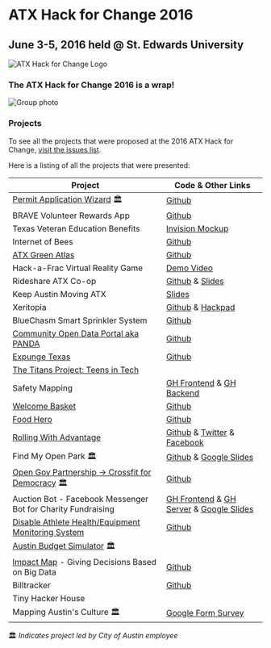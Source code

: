 # ATX Hack for Change 2016
## June 3-5, 2016 held @ St. Edwards University

![ATX Hack for Change Logo](./images/atx-hack-for-change.png)

### The ATX Hack for Change 2016 is a wrap! 

![Group photo](https://pbs.twimg.com/media/CkYefPnVAAEz5wT.jpg:large)

### Projects

To see all the projects that were proposed at the 2016 ATX Hack for Change, [visit the issues list](https://github.com/open-austin/atx-hack-for-change-2016/issues).

Here is a listing of all the projects that were presented:

| Project                                                                                     | Code & Other Links                                                               | 
|---------------------------------------------------------------------------------------------|----------------------------------------------------------------------------------|
| [Permit Application Wizard](https://permit-wiz.herokuapp.com/) 🏛                           | [Github](https://github.com/open-austin/permit-server)                           |
| BRAVE Volunteer Rewards App                                                                 | [Github](https://github.com/jamesjackson/braveapp)                               |
| Texas Veteran Education Benefits                                                            | [Invision Mockup](https://projects.invisionapp.com/share/7G7JFMMCS#/screens/164299780) |
| Internet of Bees                                                                            | [Github](https://github.com/chrisdhanaraj/internetofbees/)                       |
| [ATX Green Atlas](http://jemrrs.github.io/atxgreenatlas/)                                   | [Github](http://github.com/jemrrs/atxgreenatlas)                                 |
| Hack-a-Frac Virtual Reality Game                                                            | [Demo Video](https://dl.dropboxusercontent.com/u/2382871/SLICING%20FOOD%20ACTION%20FLICK%202016.mov) |
| Rideshare ATX Co-op                                                                         | [Github](https://github.com/rideshareatx) & [Slides](http://rideshareatx-org.herokuapp.com/mobility.html#/) |
| Keep Austin Moving ATX                                                                      | [Slides](http://rideshareatx-org.herokuapp.com/#/)                               |
| Xeritopia                                                                                   | [Github](https://github.com/mapineda/xeriscape_atxhacks4change_2016) & [Hackpad](https://hackpad.com/Xeriscape_ATX-OAvRDE8RYyP) |
| BlueChasm Smart Sprinkler System                                                            | [Github](https://github.com/jrriosBC/smart-sprinkler)                            |
| [Community Open Data Portal aka PANDA](http://amaliebarras.github.io/data-portal-new/)      | [Github](https://github.com/amaliebarras/data-portal-new)                        |
| [Expunge Texas](http://expungetexas.org/index.html)                                         | [Github](https://github.com/kkarsnia/expunge)                                    |
| [The Titans Project: Teens in Tech](http://www.thetitansproject.com)                        |                                                                                  |
| Safety Mapping                                                                              | [GH Frontend](https://github.com/Sahedeva/bikePed2) & [GH Backend](https://github.com/Sahedeva/bikePedBackEnd) |
| [Welcome Basket](http://ludwigmace.github.io/atxbasket/#/)                                  | [Github](https://github.com/ludwigmace/atxbasket)                                |
| [Food Hero](http://food-donate.herokuapp.com/)                                              | [Github](https://github.com/rubygeek/food_donate)                                |
| [Rolling With Advantage](http://www.rollingwithadvantage.com)                               | [Github](https://github.com/RollingWithAdvantage) & [Twitter](http://www.twitter.com/RollingWAdvantage) & [Facebook](http://www.facebook.com/rollingwithadvantage/) |
| Find My Open Park 🏛                                                                        | [Github](https://github.com/wrays/find-my-open-park) & [Google Slides](https://docs.google.com/presentation/d/1gH-l33GbELcQlqxIToG8zglRXoZsZBub2sqdzSUMAuE/edit#slide=id.p) |
| [Open Gov Partnership -> Crossfit for Democracy](http://cityofaustin.github.io/open-gov-partnership/) 🏛 | [Github](https://github.com/cityofaustin/open-gov-partnership/tree/gh-pages) |
| Auction Bot - Facebook Messenger Bot for Charity Fundraising                                | [GH Frontend](https://github.com/krismuniz/auctionbot) & [GH Server](https://github.com/aaronbenz/auctionbot-back) & [Google Slides](https://docs.google.com/presentation/d/1YHRu6xhLcEZnGyhftL83kgWcwQYARghZmcPnHWNqDZk/edit#slide=id.g128b1b71f0_0_269) |
| [Disable Athlete Health/Equipment Monitoring System](https://dahmos.org/)                   | [Github](https://github.com/Bokbot/damn-hardware)                                |
| [Austin Budget Simulator](http://www.austintexas.gov/dollarsandsense) 🏛                    |                                                                                  |
| [Impact Map](http://Impactmap.us) - Giving Decisions Based on Big Data                      | [Github](https://github.com/deirdrewalsh/Big-Data-4-Giving-)                     |
| Billtracker                                                                                 | [Github](https://github.com/bill-tracker)                                        |
| Tiny Hacker House                                                                           |                                                                                  |
| Mapping Austin's Culture 🏛                                                                 | [Google Form Survey](https://docs.google.com/forms/d/1xmzcoGHlqaywWjbFW4DdkNQTUiGVekJ0Su_7ZscAeD4/viewform) |

🏛 _Indicates project led by City of Austin employee_

